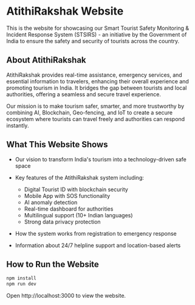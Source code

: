 # AtithiRakshak Website

This is the website for showcasing our Smart Tourist Safety Monitoring & Incident Response System (STSIRS) - an initiative by the Government of India to ensure the safety and security of tourists across the country.

## About AtithiRakshak

AtithiRakshak provides real-time assistance, emergency services, and essential information to travelers, enhancing their overall experience and promoting tourism in India. It bridges the gap between tourists and local authorities, offering a seamless and secure travel experience.

Our mission is to make tourism safer, smarter, and more trustworthy by combining AI, Blockchain, Geo-fencing, and IoT to create a secure ecosystem where tourists can travel freely and authorities can respond instantly.

## What This Website Shows

- Our vision to transform India's tourism into a technology-driven safe space
- Key features of the AtithiRakshak system including:
  - Digital Tourist ID with blockchain security
  - Mobile App with SOS functionality
  - AI anomaly detection
  - Real-time dashboard for authorities
  - Multilingual support (10+ Indian languages)
  - Strong data privacy protection

- How the system works from registration to emergency response
- Information about 24/7 helpline support and location-based alerts

## How to Run the Website

```bash
npm install
npm run dev
```

Open http://localhost:3000 to view the website.
